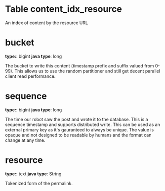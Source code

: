 
Table content_idx_resource
====================

An index of content by the resource URL

# bucket

**type:**: bigint
**java type**: long

The bucket to write this content (timestamp prefix and suffix valued from 0-99).  This allows us to use the random partitioner and still get decent parallel client read performance.

# sequence

**type:**: bigint
**java type**: long

The time our robot saw the post and wrote it to the database.  This is a sequence timestamp and supports distributed write.  This can be used as an external primary key as it's gauranteed to always be unique.  The value is opaque and not designed to be readable by humans and the format can change at any time.

# resource

**type:**: text
**java type**: String

Tokenized form of the permalink.
